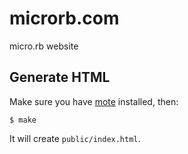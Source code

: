 microrb.com
===========

micro.rb website

Generate HTML
-------------

Make sure you have [mote][mote] installed, then:

```terminal
$ make
```

It will create `public/index.html`.

[mote]: https://github.com/soveran/mote/
